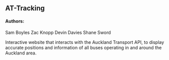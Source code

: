 ## AT-Tracking

#### Authors:
Sam Boyles
Zac Knopp
Devin Davies
Shane Sword

Interactive website that interacts with the Auckland Transport API, to display accurate positions and information of all buses operating in and around the Auckland area.
